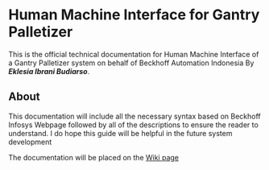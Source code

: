 # Human Machine Interface for Gantry Palletizer
This is the official technical documentation for Human Machine Interface of a Gantry Palletizer system on behalf of Beckhoff Automation Indonesia By ***Eklesia Ibrani Budiarso***.

## About
This documentation will include all the necessary syntax based on Beckhoff Infosys Webpage followed by all of the descriptions to ensure the reader to understand. I do hope this guide will be helpful in the future system development

The documentation will be placed on the [Wiki page]()
